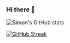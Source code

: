### Hi there 👋

![Simon's GitHub stats](https://github-readme-stats.vercel.app/api?username=longsleep&theme=dracula&show_icons=true&include_all_commits=true)

<!--
[![Top Langs](https://github-readme-stats.vercel.app/api/top-langs/?username=longsleep&layout=compact&theme=dracula)](https://github.com/anuraghazra/github-readme-stats)
-->

[![GitHub Streak](https://streak-stats.demolab.com/?user=longsleep&theme=dracula)](https://git.io/streak-stats)

